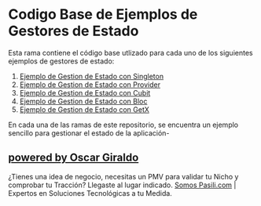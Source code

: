 # Codigo Base de Ejemplos de Gestores de Estado

Esta rama contiene el código base utlizado para cada uno de los siguientes ejemplos de gestores de estado:
1. [Ejemplo de Gestion de Estado con Singleton](https://github.com/GV-Oscar/state-manager-examples/tree/rama-singleton)
2. [Ejemplo de Gestion de Estado con Provider](https://github.com/GV-Oscar/state-manager-examples/tree/rama-provider)
3. [Ejemplo de Gestion de Estado con Cubit](https://github.com/GV-Oscar/state-manager-examples/tree/rama-cubit)
4. [Ejemplo de Gestion de Estado con Bloc](https://github.com/GV-Oscar/state-manager-examples/tree/rama-bloc)
5. [Ejemplo de Gestion de Estado con GetX](https://github.com/GV-Oscar/state-manager-examples/tree/rama-getx)

En cada una de las ramas de este repositorio, se encuentra un ejemplo sencillo para gestionar el estado de la aplicación-

## [powered by Oscar Giraldo](https://www.linkedin.com/in/gvoscar20/)

¿Tienes una idea de negocio, necesitas un PMV para validar tu Nicho y comprobar tu Tracción? Llegaste al lugar indicado. [Somos Pasili.com](https://www.pasili.com/) | Expertos en Soluciones Tecnológicas a tu Medida.
